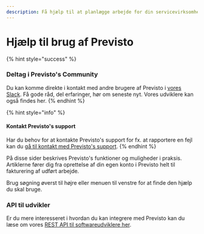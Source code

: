```yaml
---
description: Få hjælp til at planlægge arbejde for din servicevirksomhed.
---
```


# Hjælp til brug af Previsto

{% hint style="success" %}
### Deltag i Previsto's Community

Du kan komme direkte i kontakt med andre brugere af Previsto i [vores Slack](http://community.previsto.com). Få gode råd, del erfaringer, hør om seneste nyt. Vores udviklere kan også findes her.
{% endhint %}

{% hint style="info" %}
#### Kontakt Previsto's support 

Har du behov for at kontakte Previsto's support for fx. at rapportere en fejl kan du [gå til kontakt med Previsto's support](kontakt-med-previstos-support.md).
{% endhint %}

På disse sider beskrives Previsto's funktioner og muligheder i praksis. Artiklerne fører dig fra oprettelse af din egen konto i Previsto helt til fakturering af udført arbejde.

Brug søgning øverst til højre eller menuen til venstre for at finde den hjælp du skal bruge.

### API til udvikler

Er du mere interesseret i hvordan du kan integrere med Previsto kan du læse om vores [REST API til softwareudviklere her](api/introduction-to-api.md).

